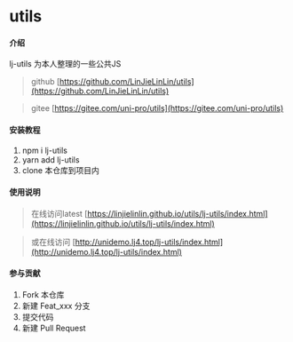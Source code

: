# utils

#### 介绍
lj-utils 为本人整理的一些公共JS

> github [https://github.com/LinJieLinLin/utils](https://github.com/LinJieLinLin/utils)

> gitee [https://gitee.com/uni-pro/utils](https://gitee.com/uni-pro/utils)

#### 安装教程

1.  npm i lj-utils
2.  yarn add lj-utils
3.  clone 本仓库到项目内

#### 使用说明
> 在线访问latest  [https://linjielinlin.github.io/utils/lj-utils/index.html](https://linjielinlin.github.io/utils/lj-utils/index.html)

> 或在线访问  [http://unidemo.lj4.top/lj-utils/index.html](http://unidemo.lj4.top/lj-utils/index.html)

#### 参与贡献

1.  Fork 本仓库
2.  新建 Feat_xxx 分支
3.  提交代码
4.  新建 Pull Request
